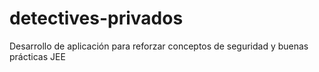 # detectives-privados
Desarrollo de aplicación para reforzar conceptos de seguridad y buenas prácticas JEE
